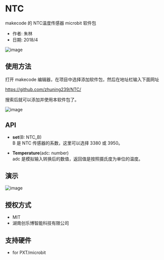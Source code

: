 # NTC
makecode 的 NTC温度传感器 microbit 软件包

* 作者: 朱林 
* 日期: 2018/4  

![image](https://github.com/zhuning239/NTC/blob/master/icon.png)


## 使用方法

打开 makecode 编辑器，在项目中选择添加软件包，然后在地址栏输入下面网址  

https://github.com/zhuning239/NTC/

搜索后就可以添加并使用本软件包了。  

![image](https://github.com/zhuning239/NTC/blob/master/sketch.jpg)


## API

- **set**(B: NTC_B)  
B 是 NTC 传感器的系数，这里可以选择 3380 或 3950。  

- **Temperature**(adc: number)  
adc 是模拟输入转换后的数值，返回值是按照摄氏度为单位的温度。  

## 演示

![image](https://github.com/zhuning239/NTC/blob/master/demo.jpg)

## 授权方式

* MIT
* 湖南创乐博智能科技有限公司

## 支持硬件

* for PXT/microbit

